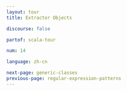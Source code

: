 ```yaml
---
layout: tour
title: Extractor Objects

discourse: false

partof: scala-tour

num: 14

language: zh-cn

next-page: generic-classes
previous-page: regular-expression-patterns
---
```


